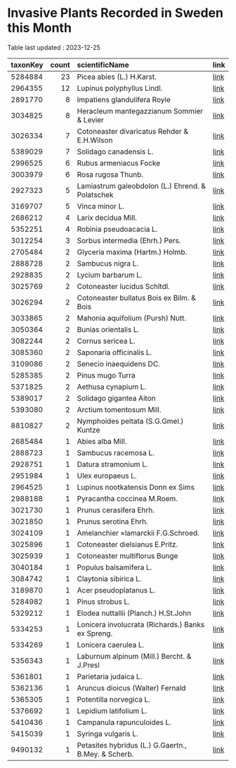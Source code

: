 
# Invasive Plants Recorded in Sweden this Month

Table last updated : 2023-12-25






|taxonKey | count|scientificName                                      |link |
|:--------|-----:|:---------------------------------------------------|:----|
|5284884  |    23|Picea abies (L.) H.Karst.                           |[link](https://www.gbif.org/occurrence/search?country=SE&month=12&taxon_key=5284884&year=2023)|
|2964355  |    12|Lupinus polyphyllus Lindl.                          |[link](https://www.gbif.org/occurrence/search?country=SE&month=12&taxon_key=2964355&year=2023)|
|2891770  |     8|Impatiens glandulifera Royle                        |[link](https://www.gbif.org/occurrence/search?country=SE&month=12&taxon_key=2891770&year=2023)|
|3034825  |     8|Heracleum mantegazzianum Sommier & Levier           |[link](https://www.gbif.org/occurrence/search?country=SE&month=12&taxon_key=3034825&year=2023)|
|3026334  |     7|Cotoneaster divaricatus Rehder & E.H.Wilson         |[link](https://www.gbif.org/occurrence/search?country=SE&month=12&taxon_key=3026334&year=2023)|
|5389029  |     7|Solidago canadensis L.                              |[link](https://www.gbif.org/occurrence/search?country=SE&month=12&taxon_key=5389029&year=2023)|
|2996525  |     6|Rubus armeniacus Focke                              |[link](https://www.gbif.org/occurrence/search?country=SE&month=12&taxon_key=2996525&year=2023)|
|3003979  |     6|Rosa rugosa Thunb.                                  |[link](https://www.gbif.org/occurrence/search?country=SE&month=12&taxon_key=3003979&year=2023)|
|2927323  |     5|Lamiastrum galeobdolon (L.) Ehrend. & Polatschek    |[link](https://www.gbif.org/occurrence/search?country=SE&month=12&taxon_key=2927323&year=2023)|
|3169707  |     5|Vinca minor L.                                      |[link](https://www.gbif.org/occurrence/search?country=SE&month=12&taxon_key=3169707&year=2023)|
|2686212  |     4|Larix decidua Mill.                                 |[link](https://www.gbif.org/occurrence/search?country=SE&month=12&taxon_key=2686212&year=2023)|
|5352251  |     4|Robinia pseudoacacia L.                             |[link](https://www.gbif.org/occurrence/search?country=SE&month=12&taxon_key=5352251&year=2023)|
|3012254  |     3|Sorbus intermedia (Ehrh.) Pers.                     |[link](https://www.gbif.org/occurrence/search?country=SE&month=12&taxon_key=3012254&year=2023)|
|2705484  |     2|Glyceria maxima (Hartm.) Holmb.                     |[link](https://www.gbif.org/occurrence/search?country=SE&month=12&taxon_key=2705484&year=2023)|
|2888728  |     2|Sambucus nigra L.                                   |[link](https://www.gbif.org/occurrence/search?country=SE&month=12&taxon_key=2888728&year=2023)|
|2928835  |     2|Lycium barbarum L.                                  |[link](https://www.gbif.org/occurrence/search?country=SE&month=12&taxon_key=2928835&year=2023)|
|3025769  |     2|Cotoneaster lucidus Schltdl.                        |[link](https://www.gbif.org/occurrence/search?country=SE&month=12&taxon_key=3025769&year=2023)|
|3026294  |     2|Cotoneaster bullatus Bois ex Bilm. & Bois           |[link](https://www.gbif.org/occurrence/search?country=SE&month=12&taxon_key=3026294&year=2023)|
|3033865  |     2|Mahonia aquifolium (Pursh) Nutt.                    |[link](https://www.gbif.org/occurrence/search?country=SE&month=12&taxon_key=3033865&year=2023)|
|3050364  |     2|Bunias orientalis L.                                |[link](https://www.gbif.org/occurrence/search?country=SE&month=12&taxon_key=3050364&year=2023)|
|3082244  |     2|Cornus sericea L.                                   |[link](https://www.gbif.org/occurrence/search?country=SE&month=12&taxon_key=3082244&year=2023)|
|3085360  |     2|Saponaria officinalis L.                            |[link](https://www.gbif.org/occurrence/search?country=SE&month=12&taxon_key=3085360&year=2023)|
|3109086  |     2|Senecio inaequidens DC.                             |[link](https://www.gbif.org/occurrence/search?country=SE&month=12&taxon_key=3109086&year=2023)|
|5285385  |     2|Pinus mugo Turra                                    |[link](https://www.gbif.org/occurrence/search?country=SE&month=12&taxon_key=5285385&year=2023)|
|5371825  |     2|Aethusa cynapium L.                                 |[link](https://www.gbif.org/occurrence/search?country=SE&month=12&taxon_key=5371825&year=2023)|
|5389017  |     2|Solidago gigantea Aiton                             |[link](https://www.gbif.org/occurrence/search?country=SE&month=12&taxon_key=5389017&year=2023)|
|5393080  |     2|Arctium tomentosum Mill.                            |[link](https://www.gbif.org/occurrence/search?country=SE&month=12&taxon_key=5393080&year=2023)|
|8810827  |     2|Nymphoides peltata (S.G.Gmel.) Kuntze               |[link](https://www.gbif.org/occurrence/search?country=SE&month=12&taxon_key=8810827&year=2023)|
|2685484  |     1|Abies alba Mill.                                    |[link](https://www.gbif.org/occurrence/search?country=SE&month=12&taxon_key=2685484&year=2023)|
|2888723  |     1|Sambucus racemosa L.                                |[link](https://www.gbif.org/occurrence/search?country=SE&month=12&taxon_key=2888723&year=2023)|
|2928751  |     1|Datura stramonium L.                                |[link](https://www.gbif.org/occurrence/search?country=SE&month=12&taxon_key=2928751&year=2023)|
|2951984  |     1|Ulex europaeus L.                                   |[link](https://www.gbif.org/occurrence/search?country=SE&month=12&taxon_key=2951984&year=2023)|
|2964525  |     1|Lupinus nootkatensis Donn ex Sims                   |[link](https://www.gbif.org/occurrence/search?country=SE&month=12&taxon_key=2964525&year=2023)|
|2988188  |     1|Pyracantha coccinea M.Roem.                         |[link](https://www.gbif.org/occurrence/search?country=SE&month=12&taxon_key=2988188&year=2023)|
|3021730  |     1|Prunus cerasifera Ehrh.                             |[link](https://www.gbif.org/occurrence/search?country=SE&month=12&taxon_key=3021730&year=2023)|
|3021850  |     1|Prunus serotina Ehrh.                               |[link](https://www.gbif.org/occurrence/search?country=SE&month=12&taxon_key=3021850&year=2023)|
|3024109  |     1|Amelanchier ×lamarckii F.G.Schroed.                 |[link](https://www.gbif.org/occurrence/search?country=SE&month=12&taxon_key=3024109&year=2023)|
|3025896  |     1|Cotoneaster dielsianus E.Pritz.                     |[link](https://www.gbif.org/occurrence/search?country=SE&month=12&taxon_key=3025896&year=2023)|
|3025939  |     1|Cotoneaster multiflorus Bunge                       |[link](https://www.gbif.org/occurrence/search?country=SE&month=12&taxon_key=3025939&year=2023)|
|3040184  |     1|Populus balsamifera L.                              |[link](https://www.gbif.org/occurrence/search?country=SE&month=12&taxon_key=3040184&year=2023)|
|3084742  |     1|Claytonia sibirica L.                               |[link](https://www.gbif.org/occurrence/search?country=SE&month=12&taxon_key=3084742&year=2023)|
|3189870  |     1|Acer pseudoplatanus L.                              |[link](https://www.gbif.org/occurrence/search?country=SE&month=12&taxon_key=3189870&year=2023)|
|5284982  |     1|Pinus strobus L.                                    |[link](https://www.gbif.org/occurrence/search?country=SE&month=12&taxon_key=5284982&year=2023)|
|5329212  |     1|Elodea nuttallii (Planch.) H.St.John                |[link](https://www.gbif.org/occurrence/search?country=SE&month=12&taxon_key=5329212&year=2023)|
|5334253  |     1|Lonicera involucrata (Richards.) Banks ex Spreng.   |[link](https://www.gbif.org/occurrence/search?country=SE&month=12&taxon_key=5334253&year=2023)|
|5334269  |     1|Lonicera caerulea L.                                |[link](https://www.gbif.org/occurrence/search?country=SE&month=12&taxon_key=5334269&year=2023)|
|5356343  |     1|Laburnum alpinum (Mill.) Bercht. & J.Presl          |[link](https://www.gbif.org/occurrence/search?country=SE&month=12&taxon_key=5356343&year=2023)|
|5361801  |     1|Parietaria judaica L.                               |[link](https://www.gbif.org/occurrence/search?country=SE&month=12&taxon_key=5361801&year=2023)|
|5362136  |     1|Aruncus dioicus (Walter) Fernald                    |[link](https://www.gbif.org/occurrence/search?country=SE&month=12&taxon_key=5362136&year=2023)|
|5365305  |     1|Potentilla norvegica L.                             |[link](https://www.gbif.org/occurrence/search?country=SE&month=12&taxon_key=5365305&year=2023)|
|5376692  |     1|Lepidium latifolium L.                              |[link](https://www.gbif.org/occurrence/search?country=SE&month=12&taxon_key=5376692&year=2023)|
|5410436  |     1|Campanula rapunculoides L.                          |[link](https://www.gbif.org/occurrence/search?country=SE&month=12&taxon_key=5410436&year=2023)|
|5415039  |     1|Syringa vulgaris L.                                 |[link](https://www.gbif.org/occurrence/search?country=SE&month=12&taxon_key=5415039&year=2023)|
|9490132  |     1|Petasites hybridus (L.) G.Gaertn., B.Mey. & Scherb. |[link](https://www.gbif.org/occurrence/search?country=SE&month=12&taxon_key=9490132&year=2023)|



